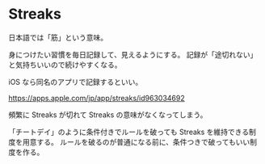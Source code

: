 # Streaks

日本語では「筋」という意味。

身につけたい習慣を毎日記録して、見えるようにする。
記録が「途切れない」と気持ちいいので続けやすくなる。

iOS なら同名のアプリで記録するといい。

https://apps.apple.com/jp/app/streaks/id963034692

頻繁に Streaks が切れて Streaks の意味がなくなってしまう。

「チートデイ」のように条件付きでルールを破っても Streaks を維持できる制度を用意する。
ルールを破るのが普通になる前に、条件つきで破ってもいい制度を作る。
